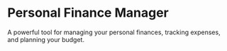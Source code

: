 # Personal Finance Manager

A powerful tool for managing your personal finances, tracking expenses, and planning your budget.
